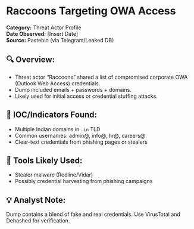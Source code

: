 # Raccoons Targeting OWA Access

**Category:** Threat Actor Profile  
**Date Observed:** [Insert Date]  
**Source:** Pastebin (via Telegram/Leaked DB)  

## 🔍 Overview:
- Threat actor “Raccoons” shared a list of compromised corporate OWA (Outlook Web Access) credentials.
- Dump included emails + passwords + domains.
- Likely used for initial access or credential stuffing attacks.

## 📌 IOC/Indicators Found:
- Multiple Indian domains in `.in` TLD
- Common usernames: admin@, info@, hr@, careers@
- Clear-text credentials from phishing pages or stealers

## 🔧 Tools Likely Used:
- Stealer malware (Redline/Vidar)
- Possibly credential harvesting from phishing campaigns

## 💡 Analyst Note:
Dump contains a blend of fake and real credentials.
Use VirusTotal and Dehashed for verification.

